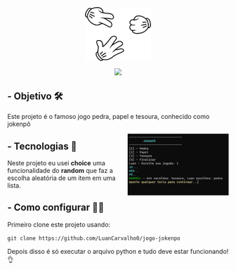 
<div align="center">
<img width='150' src="./imagens/2.png"/>
</div>
<div align="center">
  
<p> </p>
<img src="https://img.shields.io/badge/python-3670A0?style=for-the-badge&logo=python&logoColor=white"/>
</div>



##  - Objetivo 🛠️
Este projeto é o famoso jogo pedra, papel e tesoura, conhecido como jokenpô


<img align='right' width="230" height="" src="./imagens/tela.png" />

##  - Tecnologias 🚀️
Neste projeto eu usei **choice** uma funcionalidade do **random** que faz a escolha aleatória de um item em uma lista.


##  - Como configurar 🧑‍💻
Primeiro clone este projeto usando:
```
git clone https://github.com/LuanCarvalho0/jogo-jokenpo
```
Depois disso é só executar o arquivo python e tudo deve estar funcionando! 👌
